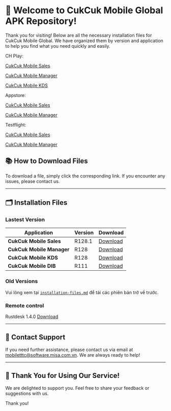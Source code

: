 # 🎉 **Welcome to CukCuk Mobile Global APK Repository!**

Thank you for visiting! Below are all the necessary installation files for CukCuk Mobile Global. We have organized them by version and application to help you find what you need quickly and easily.

CH Play:

[CukCuk Mobile Sales](https://play.google.com/store/apps/details?id=vn.com.misa.qlnh.com)

[CukCuk Mobile Manager](https://play.google.com/store/apps/details?id=vn.com.misa.cukcukmanager.com)

[CukCuk Mobile KDS](https://play.google.com/store/apps/details?id=vn.com.misa.qlnh.kdsbar.com)

Appstore:

[CukCuk Mobile Sales](https://apps.apple.com/us/app/cukcuk-sales/id6472429814)

[CukCuk Mobile Manager](https://apps.apple.com/us/app/cukcuk-manager/id6472429763)

Testflight:

[CukCuk Mobile Sales](https://testflight.apple.com/join/8sLuGuZx)

[CukCuk Mobile Manager](https://testflight.apple.com/join/UOb0NEwX)


## 📚 **How to Download Files**
To download a file, simply click the corresponding link. If you encounter any issues, please contact us.

---

## 🗂️ **Installation Files**

### Lastest Version

| Application | Version | Download |
|---|---|---|
| **CukCuk Mobile Sales** | R128.1 | [Download](https://github.com/CukCuk-US/CUKCUK-COM/releases/download/R128/Sales_R128_1_0_0.apk) |
| **CukCuk Mobile Manager** | R128 | [Download](https://github.com/CukCuk-US/CUKCUK-COM/releases/download/R128/Manager_R128_0_0_0.apk) |
| **CukCuk Mobile KDS** | R128 | [Download](https://github.com/CukCuk-US/CUKCUK-COM/releases/download/R128/KDS_R128_0_0_0.apk) |
| **CukCuk Mobile DIB** | R111 | [Download](https://github.com/CukCuk-US/CUKCUK-COM/releases/download/R111/DIB_R111_0_0_0.apk) |

### Old Versions

Vui lòng xem tại [`installation-files.md`](installation-files.md) để tải các phiên bản trở về trước.

### Remote control 
Rustdesk 1.4.0 [Download](https://github.com/rustdesk/rustdesk/releases/download/1.4.0/rustdesk-1.4.0-universal-signed.apk)

---

## 📧 **Contact Support**

If you need further assistance, please contact us via email at [mobiletttc@software.misa.com.vn](mailto:mobiletttc@software.misa.com.vn). We are always ready to help!

---

## 🚀 **Thank You for Using Our Service!**

We are delighted to support you. Feel free to share your feedback or suggestions with us.

Thank you!
